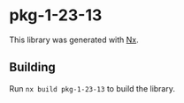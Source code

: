 # pkg-1-23-13

This library was generated with [Nx](https://nx.dev).

## Building

Run `nx build pkg-1-23-13` to build the library.

